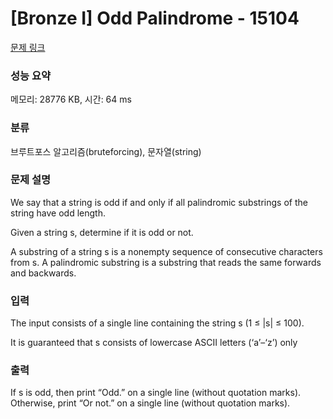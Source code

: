 # [Bronze I] Odd Palindrome - 15104 

[문제 링크](https://www.acmicpc.net/problem/15104) 

### 성능 요약

메모리: 28776 KB, 시간: 64 ms

### 분류

브루트포스 알고리즘(bruteforcing), 문자열(string)

### 문제 설명

<p>We say that a string is odd if and only if all palindromic substrings of the string have odd length.</p>

<p>Given a string s, determine if it is odd or not.</p>

<p>A substring of a string s is a nonempty sequence of consecutive characters from s. A palindromic substring is a substring that reads the same forwards and backwards.</p>

### 입력 

 <p>The input consists of a single line containing the string s (1 ≤ |s| ≤ 100).</p>

<p>It is guaranteed that s consists of lowercase ASCII letters (‘a’–‘z’) only</p>

### 출력 

 <p>If s is odd, then print “Odd.” on a single line (without quotation marks). Otherwise, print “Or not.” on a single line (without quotation marks).</p>

